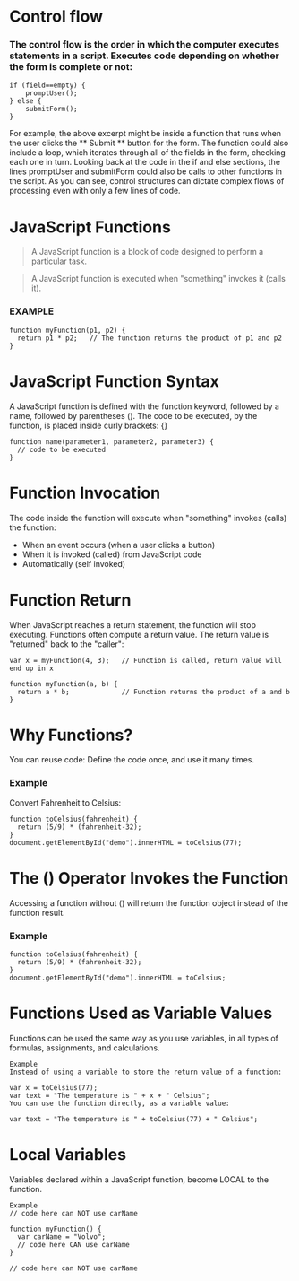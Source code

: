 # Control flow
### The control flow is the order in which the computer executes statements in a script. Executes code depending on whether the form is complete or not:

```
if (field==empty) {
    promptUser();
} else {
    submitForm();
}
```
For example, the above excerpt might be inside a function that runs when the user clicks the ** Submit ** button for the form. The function could also include a loop, which iterates through all of the fields in the form, checking each one in turn. Looking back at the code in the if and else sections, the lines promptUser and submitForm could also be calls to other functions in the script. As you can see, control structures can dictate complex flows of processing even with only a few lines of code.

# JavaScript Functions

>A JavaScript function is a block of code designed to perform a particular task.

>A JavaScript function is executed when "something" invokes it (calls it).

### EXAMPLE

```
function myFunction(p1, p2) {
  return p1 * p2;   // The function returns the product of p1 and p2
}

```

# JavaScript Function Syntax
A JavaScript function is defined with the function keyword, followed by a name, followed by parentheses ().
The code to be executed, by the function, is placed inside curly brackets: {}
```
function name(parameter1, parameter2, parameter3) {
  // code to be executed
}
```
# Function Invocation
The code inside the function will execute when "something" invokes (calls) the function:
* When an event occurs (when a user clicks a button)
* When it is invoked (called) from JavaScript code
* Automatically (self invoked)

# Function Return
When JavaScript reaches a return statement, the function will stop executing.
Functions often compute a return value. The return value is "returned" back to the "caller":
```
var x = myFunction(4, 3);   // Function is called, return value will end up in x

function myFunction(a, b) {
  return a * b;             // Function returns the product of a and b
}
```
# Why Functions?

You can reuse code: Define the code once, and use it many times.

### Example
Convert Fahrenheit to Celsius:
```
function toCelsius(fahrenheit) {
  return (5/9) * (fahrenheit-32);
}
document.getElementById("demo").innerHTML = toCelsius(77);
```
# The () Operator Invokes the Function

Accessing a function without () will return the function object instead of the function result.

### Example
```
function toCelsius(fahrenheit) {
  return (5/9) * (fahrenheit-32);
}
document.getElementById("demo").innerHTML = toCelsius;
```
# Functions Used as Variable Values
Functions can be used the same way as you use variables, in all types of formulas, assignments, and calculations.
```
Example
Instead of using a variable to store the return value of a function:

var x = toCelsius(77);
var text = "The temperature is " + x + " Celsius";
You can use the function directly, as a variable value:

var text = "The temperature is " + toCelsius(77) + " Celsius";
```

# Local Variables
Variables declared within a JavaScript function, become LOCAL to the function.
```
Example
// code here can NOT use carName

function myFunction() {
  var carName = "Volvo";
  // code here CAN use carName
}

// code here can NOT use carName
```
